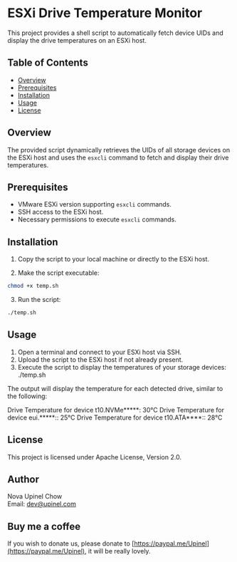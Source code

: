 # ESXi Drive Temperature Monitor

This project provides a shell script to automatically fetch device UIDs and display the drive temperatures on an ESXi host.

## Table of Contents
- [Overview](#overview)
- [Prerequisites](#prerequisites)
- [Installation](#installation)
- [Usage](#usage)
- [License](#license)

## Overview
The provided script dynamically retrieves the UIDs of all storage devices on the ESXi host and uses the `esxcli` command to fetch and display their drive temperatures.

## Prerequisites
- VMware ESXi version supporting `esxcli` commands.
- SSH access to the ESXi host.
- Necessary permissions to execute `esxcli` commands.

## Installation
1. Copy the script to your local machine or directly to the ESXi host.

2. Make the script executable:
```bash
chmod +x temp.sh
```

3. Run the script:
```bash
./temp.sh
```


## Usage

1. Open a terminal and connect to your ESXi host via SSH.
2. Upload the script to the ESXi host if not already present.
3. Execute the script to display the temperatures of your storage devices:
./temp.sh


The output will display the temperature for each detected drive, similar to the following:

Drive Temperature for device t10.NVMe*****: 30°C
Drive Temperature for device eui.*****:: 25°C
Drive Temperature for device t10.ATA****:: 28°C

## License
This project is licensed under Apache License, Version 2.0.

## Author
Nova Upinel Chow  
Email: dev@upinel.com

## Buy me a coffee
If you wish to donate us, please donate to [https://paypal.me/Upinel](https://paypal.me/Upinel), it will be really lovely.
